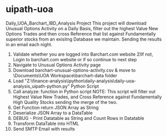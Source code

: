 # uipath-uoa


Daily_UOA_Barchart_IBD_Analysis Project
This project will download Unusual Options Activity on a Daily Basis, filter out the highest Value New Options Trades and then cross Reference that list against Fundamentally superior stocks from an exisitng Database we maintain. Sending the results in an email each night.



1) Validate whether you are logged into Barchart.com website
2)If not, Login to barchart.com website or if so continue to next step
3) Navigate to Unusual Options Activity page
4) Download barchart-unusual-options-activity.csv & move to \Documents\UOA Workspace\barchart-data folder
5) Load "Z:\finance-analysis\ipython\daily-analysis\daily-uoa-analysis_uipath-python.py" Python Script
6) Call analyze: function in Python script
   NOTE: This script will filter out Highest Value New Trades, and Cross Reference against Fundamentally High Quality Stocks sending the merge of the two.
7) Get Function return JSON Array as String
8) Deserialize JSON Array to a DataTable
9) DEBUG - Print Datatable as String and Count Rows in Datatable
10) Transform DataTable into HTML
11) Send SMTP Email with results
